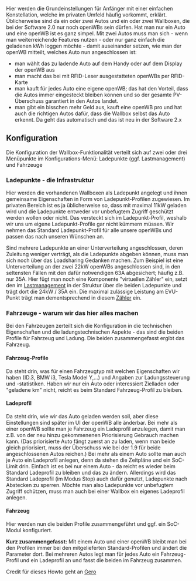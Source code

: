 Hier werden die Grundeinstellungen für Anfänger mit einer einfachen Konstellation, welche im privaten Umfeld häufig vorkommt, erklärt.
Üblicherweise sind da ein oder zwei Autos und ein oder zwei Wallboxen, die bei der Software 2.0 nur noch openWBs sein dürfen. Hat man nur ein Auto und eine openWB ist es ganz simpel. Mit zwei Autos muss man sich - wenn man weiterreichende Features nutzen - oder nur ganz einfach die geladenen kWh loggen möchte - damit auseinander setzen, wie man der openWB mitteilt, welches Auto nun angeschlossen ist: 
- man wählt das zu ladende Auto auf dem Handy oder auf dem Display der openWB aus
- man macht das bei mit RFID-Leser ausgestatteten openWBs per RFID-Karte
- man kauft für jedes Auto eine eigene openWB; das hat den Vorteil, dass die Autos immer eingesteckt bleiben können und so der gesamte PV-Überschuss garantiert in den Autos landet.
- man gibt ein bisschen mehr Geld aus, kauft eine openWB pro und hat auch die richtigen Autos dafür, dass die Wallbox selbst das Auto erkennt. Da geht das automatisch und das ist neu in der Software 2.x

## Konfiguration

Die Konfiguration der Wallbox-Funktionalität verteilt sich auf zwei oder drei Menüpunkte im Konfigurations-Menü: Ladepunkte (ggf. Lastmanagement) und Fahrzeuge 

### Ladepunkte - die Infrastruktur

Hier werden die vorhandenen Wallboxen als Ladepunkt angelegt und ihnen gemeinsame Eigenschaften in Form von Ladepunkt-Profilen zugewiesen. Im privaten Bereich ist es ja üblicherweise so, dass mit maximal 11kW geladen wird und die Ladepunkte entweder vor unbefugtem Zugriff geschützt werden wollen oder nicht. Das versteckt sich im Ladepunkt-Profil, weshalb wir uns um eigene Ladepunkt-Profile gar nicht kümmern müssen. Wir nehmen das Standard Ladepunkt-Profil für alle unsere openWBs und passen das nach unseren Wünschen an.

Sind mehrere Ladepunkte an einer Unterverteilung angeschlossen, deren Zuleitung weniger verträgt, als die Ladepunkte abgeben können, muss man sich noch über das Loadsharing Gedanken machen. Zum Beispiel ist eine Unterverteilung an der zwei 22kW openWBs angeschlossen sind, in den seltensten Fällen mit den dafür notwendigen 63A abgesichert; häufig z.B. nur 35A. Hier fügt man noch eine Komponente "virtuellen Zähler" ein, setzt den im [Lastmanagement](https://github.com/openWB/core/wiki/Lastmanagement-und-kaskadierte-Zähler) in der Struktur über die beiden Ladepunkte und trägt dort die 24kW / 35A ein. Die maximal zulässige Leistung am EVU-Punkt trägt man dementsprechend in diesem [Zähler](https://github.com/openWB/core/wiki/Zaehler) ein.
 
### Fahrzeuge - warum wir das hier alles machen

Bei den Fahrzeugen zerteilt sich die Konfiguration in die technischen Eigenschaften und die ladungstechnischen Aspekte - das sind die beiden Profile für Fahrzeug und Ladung. Die beiden zusammengefasst ergibt das Fahrzeug. 

#### Fahrzeug-Profile

Da steht drin, was für einen Fahrzeugtyp mit welchen Eigenschaften wir haben (ID.3, BMW i3, Tesla Model Y,...) und Angaben zur Ladungssteuerung und -statistiken. Haben wir nur ein Auto oder interessiert Zielladen oder "geladene km" nicht, reicht es beim Standard Fahrzeug-Profil zu bleiben.
#### Ladeprofil
Da steht drin, wie wir das Auto geladen werden soll, aber diese Einstellungen sind später im UI der openWB alle änderbar. Bei mehr als einer openWB sollte man je Fahrzeug ein Ladeprofil anzulegen, damit man z.B. von der neu hinzu gekommenenen Priorisierung Gebrauch machen kann. (Das priorisierte Auto fängt zuerst an zu laden, wenn man beide gleich priorisiert, muss der Überschuss wie bei der 1.9 für beide angeschlossenen Autos reichen.) Bei mehr als einem Auto sollte man auch je Auto ein Ladeprofil anlegen, denn da stehen die Zeitpläne und ein SoC-Limit drin. Einfach ist es bei nur einem Auto - da reicht es wieder beim Standard Ladeprofil zu bleiben und das zu ändern. Allerdings wird das Standard Ladeprofil (im Modus Stop) auch dafür genutzt, Ladepunkte nach Abstecken zu sperren. Möchte man also Ladepunkte vor unbefugtem Zugriff schützen, muss man auch bei einer Wallbox ein eigenes Ladeprofil anlegen.

#### Fahrzeug

Hier werden nun die beiden Profile zusammengeführt und ggf. ein SoC-Modul konfiguriert.

**Kurz zusammengefasst:** Mit einem Auto und einer openWB bleibt man bei den Profilen immer bei den mitgelieferten Standard-Profilen und ändert die Parameter dort. Bei mehreren Autos legt man für jedes Auto ein Fahrzeug-Profil und ein Ladeprofil an und fasst die beiden im Fahrzeug zusammen.

Credit für dieses Howto geht an [Gero](https://openwb.de/forum/viewtopic.php?t=8076)

